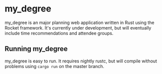 # my\_degree

my\_degree is an major planning web application written in Rust using the Rocket framework. It's currently under development, but will eventually include time recommendations and attendee groups.

## Running my\_degree

my\_degree is easy to run. It requires nightly rustc, but will compile without problems using `cargo run` on the master branch.
